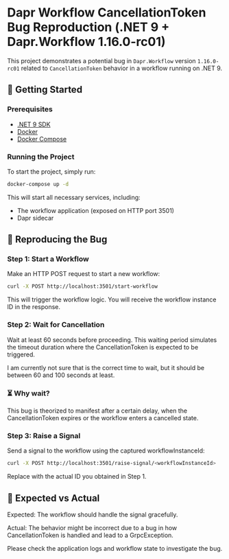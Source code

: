 # Dapr Workflow CancellationToken Bug Reproduction (.NET 9 + Dapr.Workflow 1.16.0-rc01)

This project demonstrates a potential bug in `Dapr.Workflow` version `1.16.0-rc01` related to `CancellationToken`
behavior in a workflow running on .NET 9.

## 🚀 Getting Started

### Prerequisites

- [.NET 9 SDK](https://dotnet.microsoft.com/download/dotnet/9.0)
- [Docker](https://www.docker.com/)
- [Docker Compose](https://docs.docker.com/compose/)

### Running the Project

To start the project, simply run:

```bash
docker-compose up -d
```

This will start all necessary services, including:

- The workflow application (exposed on HTTP port 3501)
- Dapr sidecar

## 🧪 Reproducing the Bug

### Step 1: Start a Workflow
Make an HTTP POST request to start a new workflow:

```bash
curl -X POST http://localhost:3501/start-workflow
```

This will trigger the workflow logic. You will receive the workflow instance ID in the response.

### Step 2: Wait for Cancellation

Wait at least 60 seconds before proceeding. This waiting period simulates the timeout duration where the
CancellationToken is expected to be triggered.

I am currently not sure that is the correct time to wait, but it should be between 60 and 100 seconds at least.

### ⏳ Why wait?

This bug is theorized to manifest after a certain delay, when the CancellationToken expires or the workflow enters a
cancelled state.

### Step 3: Raise a Signal

Send a signal to the workflow using the captured workflowInstanceId:

```bash
curl -X POST http://localhost:3501/raise-signal/<workflowInstanceId>
```

Replace <workflowInstanceId> with the actual ID you obtained in Step 1.

## 🐞 Expected vs Actual

Expected: The workflow should handle the signal gracefully.

Actual: The behavior might be incorrect due to a bug in how CancellationToken is handled and lead to a GrpcException.

Please check the application logs and workflow state to investigate the bug.
